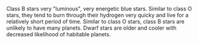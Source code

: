 Class B stars very "luminous", very energetic blue stars. Similar to class O stars, they tend to burn through their hydrogen very quicky and live for a relatively short period of time. Similar to class O stars, class B stars are unlikely to have many planets. Dwarf stars are older and cooler with decreased likelihood of habitable planets.